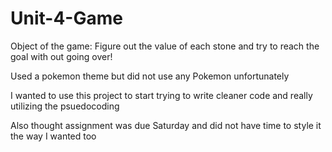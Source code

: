# Unit-4-Game

Object of the game: Figure out the value of each stone and try to reach the goal with out going over!

Used a pokemon theme but did not use any Pokemon unfortunately

I wanted to use this project to start trying to write cleaner code and really utilizing the psuedocoding 

Also thought assignment was due Saturday and did not have time to style it the way I wanted too